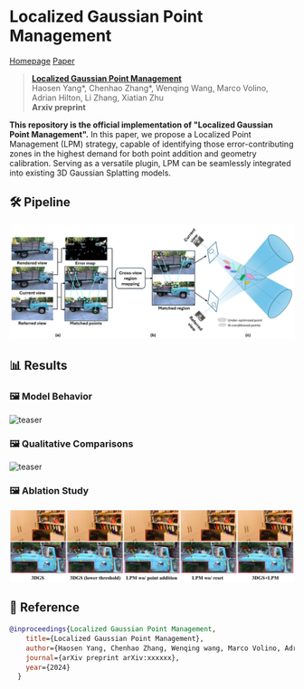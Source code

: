 # Localized Gaussian Point Management
[Homepage](https://surrey-uplab.github.io/research/LPM/) [Paper](https://surrey-uplab.github.io/research/LPM/)
> [**Localized Gaussian Point Management**](https://surrey-uplab.github.io/research/LPM/)            
> Haosen Yang*, Chenhao Zhang*, Wenqing Wang, Marco Volino,  Adrian Hilton, Li Zhang, Xiatian Zhu  
> **Arxiv preprint**

**This repository is the official implementation of "Localized Gaussian Point Management".** In this paper, we propose a Localized Point Management (LPM) strategy, capable of identifying those error-contributing zones in the highest demand for both point addition and geometry calibration.  Serving as a versatile plugin, LPM can be seamlessly integrated into existing 3D Gaussian Splatting models.

## 🛠️ Pipeline

![teaser](assets/framework.png)

## 📊 Results

### 🖼️ Model Behavior
![teaser](assets/model_behavior.png)


### 🖼️ Qualitative Comparisons

![teaser](assets/vis_3d.jpeg)

### 🖼️ Ablation Study

![teaser](assets/ablation_results.jpeg)


## 📜 Reference
```bibtex
@inproceedings{Localized Gaussian Point Management,
    title={Localized Gaussian Point Management},
    author={Haosen Yang, Chenhao Zhang, Wenqing wang, Marco Volino, Adrian Hilton, Li Zhang, Xiatian Zhu},
    journal={arXiv preprint arXiv:xxxxxx},
    year={2024}
  }
```

